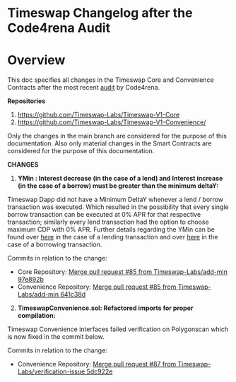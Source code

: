 
# Timeswap Changelog after the Code4rena Audit

# Overview

This doc specifies all changes in the Timeswap Core and Convenience Contracts after the most recent [audit](https://code4rena.com/reports/2022-03-timeswap/) by Code4rena.

**Repositories**

1. https://github.com/Timeswap-Labs/Timeswap-V1-Core
2. https://github.com/Timeswap-Labs/Timeswap-V1-Convenience/

Only the changes in the main branch are considered for the purpose of this documentation. Also only material changes in the Smart Contracts are considered for the purpose of this documentation.

**CHANGES**

1. **YMin : Interest decrease (in the case of a lend) and Interest increase (in the case of a borrow) must be greater than the minimum deltaY:**

Timeswap Dapp did not have a Minimum DeltaY whenever a lend / borrow transaction was executed. Which resulted in the possibility that every single borrow transaction can be executed at 0% APR for that respective transaction; similarly every lend transaction had the option to choose maximum CDP with 0% APR. Further details regarding the YMin can be found over [here](https://timeswap.gitbook.io/timeswap/deep-dive/lending) in the case of a lending transaction and over [here](https://timeswap.gitbook.io/timeswap/deep-dive/borrowing) in the case of a borrowing transaction.

Commits in relation to the change:

- Core Repository: [ Merge pull request #85 from Timeswap-Labs/add-min 97e892b](https://github.com/Timeswap-Labs/Timeswap-V1-Core/commit/97e892b42339f13d51c3a940b0af83cddee5d27a)
- Convenience Repository: [ Merge pull request #85 from Timeswap-Labs/add-min 641c38d](https://github.com/Timeswap-Labs/Timeswap-V1-Convenience/commit/641c38d62d3a1351e7d8c7207bf4eab1eb544fa6)

2. **TimeswapConvenience.sol: Refactored imports for proper compilation:**

Timeswap Convenience interfaces failed verification on Polygonscan which is now fixed in the commit below.

Commits in relation to the change:

- Convenience Repository: [ Merge pull request #87 from Timeswap-Labs/verification-issue 5dc922e](https://github.com/Timeswap-Labs/Timeswap-V1-Convenience/commit/5dc922e708446c7bfa083f897695347b86a1c844)
